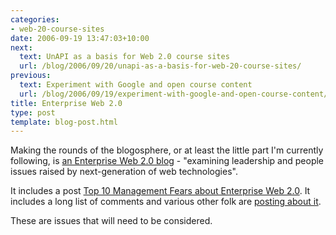 ```yaml
---
categories:
- web-20-course-sites
date: 2006-09-19 13:47:03+10:00
next:
  text: UnAPI as a basis for Web 2.0 course sites
  url: /blog/2006/09/20/unapi-as-a-basis-for-web-20-course-sites/
previous:
  text: Experiment with Google and open course content
  url: /blog/2006/09/19/experiment-with-google-and-open-course-content/
title: Enterprise Web 2.0
type: post
template: blog-post.html
---
```

Making the rounds of the blogosphere, or at least the little part I'm currently following, is [an Enterprise Web 2.0 blog](http://www.enterpriseweb2.com/) - "examining leadership and people issues raised by next-generation of web technologies".

It includes a post [Top 10 Management Fears about Enterprise Web 2.0](http://www.enterpriseweb2.com/?p=10). It includes a long list of comments and various other folk are [posting about it](http://www.innovationcreators.com/2006/07/enterprise_web_20_great_site_i.html).

These are issues that will need to be considered.
